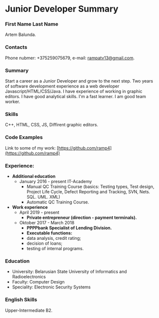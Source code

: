 # Junior Developer Summary
### First Name Last Name
Artem Balunda.
### Contacts
Phone nubmer: +375259075679, e-mail: rampatv13@gmail.com.
### Summary
  Start a career as a Junior Developer and grow to the next step. Two years of software development experience as a web developer Javascript/HTML/CSS/Java. I have experience of working in graphic editors. I have good analytical skills. I'm a fast learner. I am good team worker.
### Skills
C++, HTML, CSS, JS, Diffirent graphic editors.
### Code Examples
Link to some of my work:
[https://github.com/ramp4](https://github.com/ramp4)

### Experience:
* __Additional education__
  * January 2016 - present IT-Academy
    * Manual QC Training Course (basics: Testing types, Test design, Project Life Cycle, Defect Reporting and Tracking, SVN, Nets. SQL. UML. XML)
    * Automatic QC Training Course.
* __Work experience__
    * April 2019 - present
      * __Private entrepreneur (direction - payment terminals).__
    * Oktober 2017 - March 2018
      * __PPPPbank Specialist of Lending Division.__
      * __Executable functions:__
      * data analysis, credit rating;
      * decision of loans;
      * testing of internal programs.
### Education
* University: Belarusian State University of Informatics and Radioelectronics
* Faculty: Computer Design
* Speciality: Electronic Security Systems
### English Skills
Upper-Intermediate B2.
